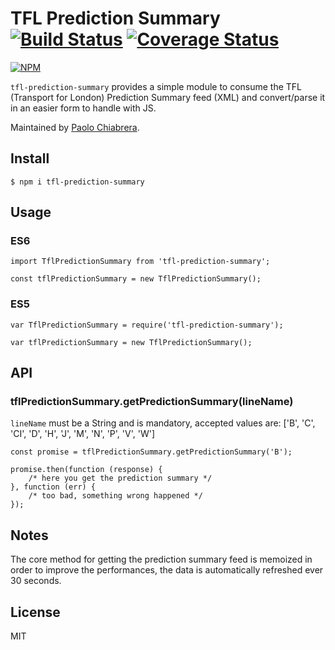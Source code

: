 # TFL Prediction Summary [![Build Status](https://travis-ci.org/paolo-chiabrera/tfl-prediction-summary.svg?branch=master)](https://travis-ci.org/paolo-chiabrera/tfl-prediction-summary) [![Coverage Status](https://coveralls.io/repos/github/paolo-chiabrera/tfl-prediction-summary/badge.svg?branch=master)](https://coveralls.io/github/paolo-chiabrera/tfl-prediction-summary?branch=master)

[![NPM](https://nodei.co/npm/tfl-prediction-summary.png)](https://nodei.co/npm/tfl-prediction-summary/)

`tfl-prediction-summary` provides a simple module to consume the TFL (Transport for London) Prediction Summary feed (XML) and convert/parse it in an easier form to handle with JS.

Maintained by [Paolo Chiabrera](https://github.com/paolo-chiabrera).

## Install

```
$ npm i tfl-prediction-summary
```

## Usage

### ES6
```
import TflPredictionSummary from 'tfl-prediction-summary';

const tflPredictionSummary = new TflPredictionSummary();
```

### ES5
```
var TflPredictionSummary = require('tfl-prediction-summary');

var tflPredictionSummary = new TflPredictionSummary();
```

## API

### tflPredictionSummary.getPredictionSummary(lineName)

`lineName` must be a String and is mandatory, accepted values are: ['B', 'C', 'CI', 'D', 'H', 'J', 'M', 'N', 'P', 'V', 'W']

```
const promise = tflPredictionSummary.getPredictionSummary('B');

promise.then(function (response) {
    /* here you get the prediction summary */
}, function (err) {
    /* too bad, something wrong happened */
});
```

## Notes

The core method for getting the prediction summary feed is memoized in order to improve the performances,
the data is automatically refreshed ever 30 seconds.

## License

MIT
